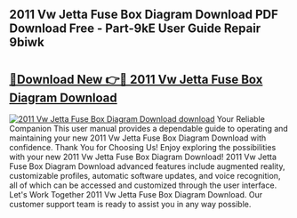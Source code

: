 ## 2011 Vw Jetta Fuse Box Diagram Download PDF Download Free - Part-9kE User Guide Repair 9biwk

# <h2><a href="http://dflwwsd.blite.top/?on=2011+Vw+Jetta+Fuse+Box+Diagram+Download">🔗Download New 👉🔴 2011 Vw Jetta Fuse Box Diagram Download</a></h2>

[![2011 Vw Jetta Fuse Box Diagram Download download](https://i.imgur.com/lujVjoI.png)](http://dflwwsd.blite.top/?on=2011+Vw+Jetta+Fuse+Box+Diagram+Download)
Your Reliable Companion This user manual provides a dependable guide to operating and maintaining your new 2011 Vw Jetta Fuse Box Diagram Download with confidence. Thank You for Choosing Us! Enjoy exploring the possibilities with your new 2011 Vw Jetta Fuse Box Diagram Download! 2011 Vw Jetta Fuse Box Diagram Download advanced features include augmented reality, customizable profiles, automatic software updates, and voice recognition, all of which can be accessed and customized through the user interface. Let's Work Together 2011 Vw Jetta Fuse Box Diagram Download. Our customer support team is ready to assist you in any way possible.

